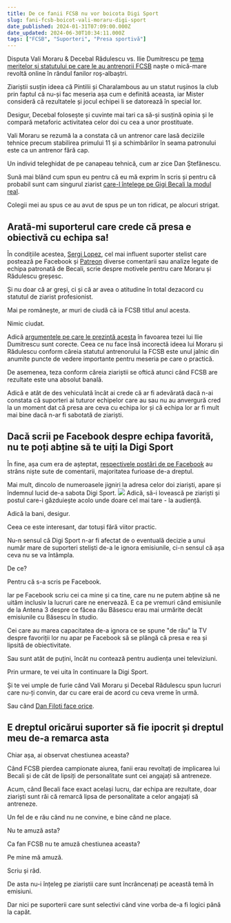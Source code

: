 ```yaml
---
title: De ce fanii FCSB nu vor boicota Digi Sport
slug: fani-fcsb-boicot-vali-moraru-digi-sport
date_published: 2024-01-31T07:09:00.000Z
date_updated: 2024-06-30T10:34:11.000Z
tags: ["FCSB", "Suporteri", "Presa sportivă"]
---
```


Disputa Vali Moraru & Decebal Rădulescu vs. Ilie Dumitrescu pe [tema meritelor și statutului pe care le au antrenorii FCSB](https://www.youtube.com/watch?v=b3rs2Wx6s4w) naște o mică-mare revoltă online în rândul fanilor roș-albaștri.

Ziariștii susțin ideea că Pintilii și Charalambous au un statut rușinos la club prin faptul că nu-și fac meseria așa cum e definită aceasta, iar Mister consideră că rezultatele și jocul echipei li se datorează în special lor.

Desigur, Decebal folosește și cuvinte mai tari ca să-și susțină opinia și le compară metaforic activitatea celor doi cu cea a unor prostituate. 

Vali Moraru se rezumă la a constata că un antrenor care lasă deciziile tehnice precum stabilirea primului 11 și a schimbărilor în seama patronului este ca un antrenor fără cap.

Un individ teleghidat de pe canapeau tehnică, cum ar zice Dan Ștefănescu.

Sună mai blând cum spun eu pentru că eu mă exprim în scris și pentru că probabil sunt cam singurul ziarist [care-l înțelege pe Gigi Becali la modul real](__GHOST_URL__/de-ce-il-urasti-pe-becali/). 

Colegii mei au spus ce au avut de spus pe un ton ridicat, pe alocuri strigat.

## Arată-mi suporterul care crede că presa e obiectivă cu echipa sa!

În condițiile acestea, [Sergi Lopez](__GHOST_URL__/sergi-lopez/), cel mai influent suporter stelist care postează pe Facebook și [Patreon](https://www.patreon.com/sergilopez) diverse comentarii sau analize legate de echipa patronată de Becali, scrie despre motivele pentru care Moraru și Rădulescu greșesc.

Și nu doar că ar greși, ci și că ar avea o atitudine în total dezacord cu statutul de ziarist profesionist.

Mai pe românește, ar muri de ciudă că ia FCSB titlul anul acesta.

Nimic ciudat.

Adică [argumentele pe care le prezintă acesta](https://fb.watch/pVFvbGmmzz/) în favoarea tezei lui Ilie Dumitrescu sunt corecte. Ceea ce nu face însă incorectă ideea lui Moraru și Rădulescu conform căreia statutul antrenorului la FCSB este unul jalnic din anumite puncte de vedere importante pentru meseria pe care o practică.

De asemenea, teza conform căreia ziariștii se oftică atunci când FCSB are rezultate este una absolut banală.

Adică e atât de des vehiculată încât ai crede că ar fi adevărată dacă n-ai constata că suporteri ai tuturor echipelor care au sau nu au anvergură cred la un moment dat că presa are ceva cu echipa lor și că echipa lor ar fi mult mai bine dacă n-ar fi sabotată de ziariști.

## Dacă scrii pe Facebook despre echipa favorită, nu te poți abține să te uiți la Digi Sport

În fine, așa cum era de așteptat, [respectivele postări de pe Facebook](https://fb.watch/pVGspsfJIg/) au strâns niște sute de comentarii, majoritatea furioase de-a dreptul.

Mai mult, dincolo de numeroasele jigniri la adresa celor doi ziariști, apare și îndemnul lucid de-a sabota Digi Sport.
![](__GHOST_URL__/content/images/2024/01/Screenshot-2024-01-31-at-08.11.59.png)
Adică, să-i lovească pe ziariști și postul care-i găzduiește acolo unde doare cel mai tare - la audiență. 

Adică la bani, desigur.

Ceea ce este interesant, dar totuși fără viitor practic.

Nu-n sensul că Digi Sport n-ar fi afectat de o eventuală decizie a unui număr mare de suporteri steliști de-a le ignora emisiunile, ci-n sensul că așa ceva nu se va întâmpla.

De ce?

Pentru că s-a scris pe Facebook.

Iar pe Facebook scriu cei ca mine și ca tine, care nu ne putem abține să ne uităm inclusiv la lucruri care ne enervează. E ca pe vremuri când emisiunile de la Antena 3 despre ce făcea rău Băsescu erau mai urmărite decât emisiunile cu Băsescu în studio.

Cei care au marea capacitatea de-a ignora ce se spune "de rău" la TV despre favoriții lor nu apar pe Facebook să se plângă că presa e rea și lipsită de obiectivitate.

Sau sunt atât de puțini, încât nu contează pentru audiența unei televiziuni.

Prin urmare, te vei uita în continuare la Digi Sport.

Și te vei umple de furie când Vali Moraru și Decebal Rădulescu spun lucruri care nu-ți convin, dar cu care erai de acord cu ceva vreme în urmă.

Sau când [Dan Filoti face orice](__GHOST_URL__/dan-filoti/).

## E dreptul oricărui suporter să fie ipocrit și dreptul meu de-a remarca asta

Chiar așa, ai observat chestiunea aceasta?

Când FCSB pierdea campionate aiurea, fanii erau revoltați de implicarea lui Becali și de cât de lipsiți de personalitate sunt cei angajați să antreneze.

Acum, când Becali face exact același lucru, dar echipa are rezultate, doar ziariști sunt răi că remarcă lipsa de personalitate a celor angajați să antreneze.

Un fel de e rău când nu ne convine, e bine când ne place. 

Nu te amuză asta?

Ca fan FCSB nu te amuză chestiunea aceasta?

Pe mine mă amuză.

Scriu și râd. 

De asta nu-i înțeleg pe ziariștii care sunt încrâncenați pe această temă în emisiuni. 

Dar nici pe suporterii care sunt selectivi când vine vorba de-a fi logici până la capăt.
